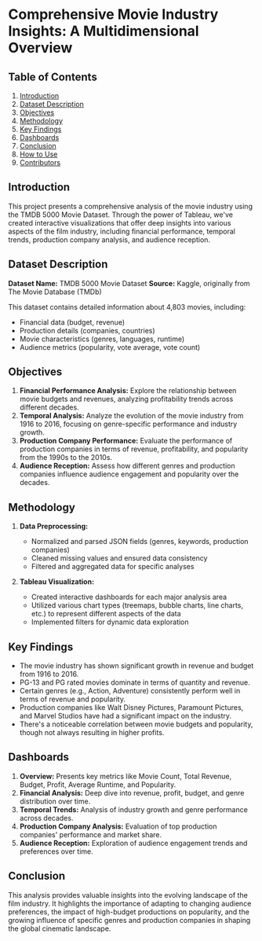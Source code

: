 # Comprehensive Movie Industry Insights: A Multidimensional Overview

## Table of Contents
1. [Introduction](#introduction)
2. [Dataset Description](#dataset-description)
3. [Objectives](#objectives)
4. [Methodology](#methodology)
5. [Key Findings](#key-findings)
6. [Dashboards](#dashboards)
7. [Conclusion](#conclusion)
8. [How to Use](#how-to-use)
9. [Contributors](#contributors)

## Introduction

This project presents a comprehensive analysis of the movie industry using the TMDB 5000 Movie Dataset. 
Through the power of Tableau, we've created interactive visualizations that offer deep insights into various aspects of the film industry, including financial performance, temporal trends, production company analysis, and audience reception.

## Dataset Description

**Dataset Name:** TMDB 5000 Movie Dataset
**Source:** Kaggle, originally from The Movie Database (TMDb)

This dataset contains detailed information about 4,803 movies, including:
- Financial data (budget, revenue)
- Production details (companies, countries)
- Movie characteristics (genres, languages, runtime)
- Audience metrics (popularity, vote average, vote count)

## Objectives

1. **Financial Performance Analysis:** Explore the relationship between movie budgets and revenues, analyzing profitability trends across different decades.
2. **Temporal Analysis:** Analyze the evolution of the movie industry from 1916 to 2016, focusing on genre-specific performance and industry growth.
3. **Production Company Performance:** Evaluate the performance of production companies in terms of revenue, profitability, and popularity from the 1990s to the 2010s.
4. **Audience Reception:** Assess how different genres and production companies influence audience engagement and popularity over the decades.

## Methodology

1. **Data Preprocessing:** 
   - Normalized and parsed JSON fields (genres, keywords, production companies)
   - Cleaned missing values and ensured data consistency
   - Filtered and aggregated data for specific analyses

2. **Tableau Visualization:** 
   - Created interactive dashboards for each major analysis area
   - Utilized various chart types (treemaps, bubble charts, line charts, etc.) to represent different aspects of the data
   - Implemented filters for dynamic data exploration

## Key Findings

- The movie industry has shown significant growth in revenue and budget from 1916 to 2016.
- PG-13 and PG rated movies dominate in terms of quantity and revenue.
- Certain genres (e.g., Action, Adventure) consistently perform well in terms of revenue and popularity.
- Production companies like Walt Disney Pictures, Paramount Pictures, and Marvel Studios have had a significant impact on the industry.
- There's a noticeable correlation between movie budgets and popularity, though not always resulting in higher profits.

## Dashboards

1. **Overview:** Presents key metrics like Movie Count, Total Revenue, Budget, Profit, Average Runtime, and Popularity.
2. **Financial Analysis:** Deep dive into revenue, profit, budget, and genre distribution over time.
3. **Temporal Trends:** Analysis of industry growth and genre performance across decades.
4. **Production Company Analysis:** Evaluation of top production companies' performance and market share.
5. **Audience Reception:** Exploration of audience engagement trends and preferences over time.

## Conclusion

This analysis provides valuable insights into the evolving landscape of the film industry. It highlights the importance of adapting to changing audience preferences, the impact of high-budget productions on popularity, and the growing influence of specific genres and production companies in shaping the global cinematic landscape.

